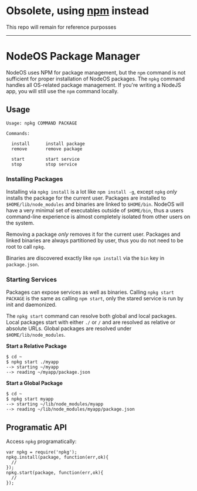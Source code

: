 # Obsolete, using [npm](http://npmjs.com) instead

This repo will remain for reference purposses

----

# NodeOS Package Manager

NodeOS uses NPM for package management, 
but the `npm` command is not sufficient for proper installation of NodeOS packages. 
The `npkg` command handles all OS-related package management.
If you're writing a NodeJS app, you will still use the `npm` command locally.

## Usage

```
Usage: npkg COMMAND PACKAGE

Commands:
  
  install      install package
  remove       remove package
  
  start        start service
  stop         stop service
```

### Installing Packages

Installing via `npkg install` is a lot like `npm install -g`,
except `npkg` *only* installs the package for the current user.
Packages are installed to `$HOME/lib/node_modules` and binaries are linked to `$HOME/bin`.
NodeOS will have a very minimal set of executables outside of `$HOME/bin`,
thus a users command-line experience is almost completely isolated from other users on the system.

Removing a package *only* removes it for the current user.
Packages and linked binaries are always partitioned by user,
thus you do not need to be root to call `npkg`.

Binaries are discovered exactly like `npm install` via the `bin` key in `package.json`.

### Starting Services

Packages can expose services as well as binaries.
Calling `npkg start PACKAGE` is the same as calling `npm start`,
only the stared service is run by init and daemonized.

The `npkg start` command can resolve both global and local packages.
Local packages start with either `./` or `/` and are resolved as relative or absolute URLs.
Global packages are resolved under `$HOME/lib/node_modules`.

**Start a Relative Package**
```
$ cd ~
$ npkg start ./myapp
--> starting ~/myapp
--> reading ~/myapp/package.json
```

**Start a Global Package**
```
$ cd ~
$ npkg start myapp
--> starting ~/lib/node_modules/myapp
--> reading ~/lib/node_modules/myapp/package.json
```

## Programatic API

Access `npkg` programatically:

```
var npkg = require('npkg');
npkg.install(package, function(err,ok){
  // 
});
npkg.start(package, function(err,ok){
  //
});
```

